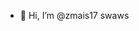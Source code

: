- 👋 Hi, I’m @zmais17 swaws
<!---
zmais17/zmais17 is a ✨ special ✨ repository because its `README.md` (this file) appears on your GitHub profile.
You can click the Preview link to take a look at your changes.
--->
